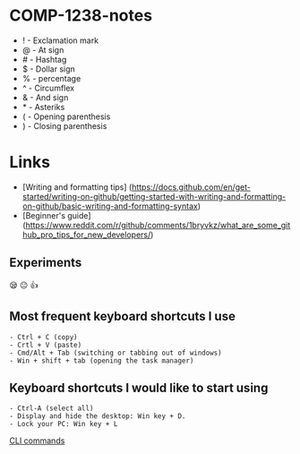 # COMP-1238-notes
- ! - Exclamation mark
- @ - At sign
- \# - Hashtag
- $ - Dollar sign
- % - percentage
- ^ - Circumflex 
- & - And sign
- \* - Asteriks
- ( - Opening parenthesis
- ) - Closing parenthesis
# Links
- [Writing and formatting tips] (https://docs.github.com/en/get-started/writing-on-github/getting-started-with-writing-and-formatting-on-github/basic-writing-and-formatting-syntax)
- [Beginner's guide] (https://www.reddit.com/r/github/comments/1bryvkz/what_are_some_github_pro_tips_for_new_developers/)
## Experiments
:sleepy: :neutral_face: :+1: 

## Most frequent keyboard shortcuts I use
    - Ctrl + C (copy)
    - Crtl + V (paste)
    - Cmd/Alt + Tab (switching or tabbing out of windows)
    - Win + shift + tab (opening the task manager)

## Keyboard shortcuts I would like to start using
    - Ctrl-A (select all)
    - Display and hide the desktop: Win key + D.
    - Lock your PC: Win key + L

[CLI commands](COMP-1238-notes/cli.md)
